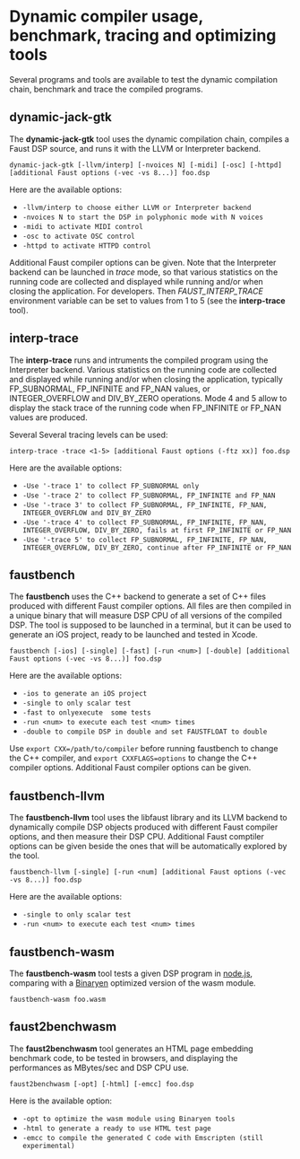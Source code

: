 # Dynamic compiler usage, benchmark, tracing and optimizing tools 

Several programs and tools are available to test the dynamic compilation chain, benchmark and trace the compiled programs. 

## dynamic-jack-gtk

The **dynamic-jack-gtk** tool uses the dynamic compilation chain, compiles a Faust DSP source, and runs it with the LLVM or Interpreter backend.

`dynamic-jack-gtk [-llvm/interp] [-nvoices N] [-midi] [-osc] [-httpd] [additional Faust options (-vec -vs 8...)] foo.dsp`

Here are the available options:

- `-llvm/interp to choose either LLVM or Interpreter backend`
- `-nvoices N to start the DSP in polyphonic mode with N voices`
- `-midi to activate MIDI control`
- `-osc to activate OSC control`
- `-httpd to activate HTTPD control`

Additional Faust compiler options can be given. Note that the Interpreter backend can be launched in *trace* mode, so that various statistics on the running code are collected and displayed while running and/or when closing the application. For developers. Then *FAUST_INTERP_TRACE* environment variable can be set to values from 1 to 5 (see the **interp-trace** tool). 

## interp-trace

The **interp-trace** runs and intruments the compiled program using the Interpreter backend. Various statistics on the running code are collected and displayed while running and/or when closing the application, typically FP_SUBNORMAL, FP_INFINITE and FP_NAN values, or INTEGER_OVERFLOW and DIV_BY_ZERO operations. Mode 4 and 5 allow to display the stack trace of the running code when FP_INFINITE or FP_NAN values are produced.

Several Several tracing levels can be used:

`interp-trace -trace <1-5> [additional Faust options (-ftz xx)] foo.dsp`

Here are the available options:

 - `-Use '-trace 1' to collect FP_SUBNORMAL only` 
 - `-Use '-trace 2' to collect FP_SUBNORMAL, FP_INFINITE and FP_NAN`
 - `-Use '-trace 3' to collect FP_SUBNORMAL, FP_INFINITE, FP_NAN, INTEGER_OVERFLOW and DIV_BY_ZERO`
 - `-Use '-trace 4' to collect FP_SUBNORMAL, FP_INFINITE, FP_NAN, INTEGER_OVERFLOW, DIV_BY_ZERO, fails at first FP_INFINITE or FP_NAN`
 - `-Use '-trace 5' to collect FP_SUBNORMAL, FP_INFINITE, FP_NAN, INTEGER_OVERFLOW, DIV_BY_ZERO, continue after FP_INFINITE or FP_NAN`

## faustbench

The **faustbench** uses the C++ backend to generate a set of C++ files produced with different Faust compiler options. All files are then compiled in a unique binary that will measure DSP CPU of all versions of the compiled DSP. The tool is supposed to be launched in a terminal, but it can be used to generate an iOS project, ready to be launched and tested in Xcode. 

`faustbench [-ios] [-single] [-fast] [-run <num>] [-double] [additional Faust options (-vec -vs 8...)] foo.dsp` 

Here are the available options:

 - `-ios to generate an iOS project`
 - `-single to only scalar test`
 - `-fast to onlyexecute  some tests`
 - `-run <num> to execute each test <num> times`
 - `-double to compile DSP in double and set FAUSTFLOAT to double`

Use `export CXX=/path/to/compiler` before running faustbench to change the C++ compiler, and `export CXXFLAGS=options` to change the C++ compiler options. Additional Faust compiler options can be given.

## faustbench-llvm

The **faustbench-llvm** tool uses the libfaust library and its LLVM backend to dynamically compile DSP objects produced with different Faust compiler options, and then measure their DSP CPU. Additional Faust comptiler options can be given beside the ones that will be automatically explored by the tool.

`faustbench-llvm [-single] [-run <num] [additional Faust options (-vec -vs 8...)] foo.dsp` 

Here are the available options:

- `-single to only scalar test`
- `-run <num> to execute each test <num> times`

## faustbench-wasm

The **faustbench-wasm** tool tests a given DSP program in [node.js](https://nodejs.org/en/), comparing with a [Binaryen](https://github.com/WebAssembly/binaryen) optimized version of the wasm module.

`faustbench-wasm foo.wasm` 

## faust2benchwasm

The **faust2benchwasm** tool generates an HTML page embedding benchmark code, to be tested in browsers, and displaying the performances as MBytes/sec and DSP CPU use.

`faust2benchwasm [-opt] [-html] [-emcc] foo.dsp` 

Here is the available option:

- `-opt to optimize the wasm module using Binaryen tools`
- `-html to generate a ready to use HTML test page`
- `-emcc to compile the generated C code with Emscripten (still experimental)`


